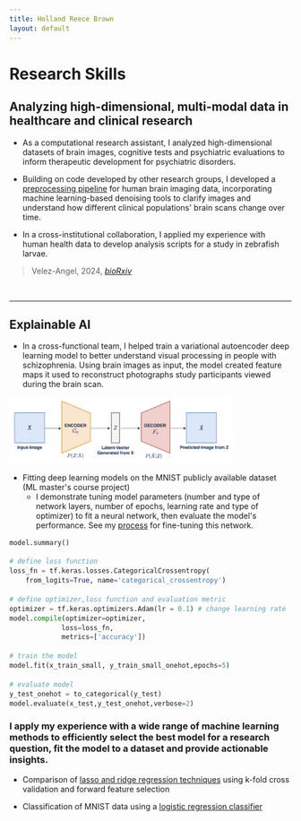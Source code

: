 ```yaml
---
title: Holland Reece Brown
layout: default
---
```



# Research Skills
## Analyzing high-dimensional, multi-modal data in healthcare and clinical research
- As a computational research assistant, I analyzed high-dimensional datasets of brain images, cognitive tests and psychiatric evaluations to inform therapeutic development for psychiatric disorders.

- Building on code developed by other research groups, I developed a [preprocessing pipeline](https://github.com/holland-reece/SE-fMRI-Pipeline-magnitude-fieldmaps) for human brain imaging data, incorporating machine learning-based denoising tools to clarify images and understand how different clinical populations' brain scans change over time.

- In a cross-institutional collaboration, I applied my experience with human health data to develop analysis scripts for a study in zebrafish larvae.
> Velez-Angel, 2024, [*bioRxiv*](https://doi.org/10.1101/2025.02.07.637118)
<br>

---

## Explainable AI
- In a cross-functional team, I helped train a variational autoencoder deep learning model to better understand visual processing in people with schizophrenia. Using brain images as input, the model created feature maps it used to reconstruct photographs study participants viewed during the brain scan.

<img src="images/vae.png" alt="VAE" width="400">

- Fitting deep learning models on the MNIST publicly available dataset (ML master's course project)
    - I demonstrate tuning model parameters (number and type of network layers, number of epochs, learning rate and type of optimizer) to fit a neural network, then evaluate the model's performance. See my [process](https://github.com/holland-reece/neural-network-fitting-demo) for fine-tuning this network.

```python
model.summary()

# define loss function
loss_fn = tf.keras.losses.CategoricalCrossentropy(
    from_logits=True, name='categorical_crossentropy')

# define optimizer,loss function and evaluation metric
optimizer = tf.keras.optimizers.Adam(lr = 0.1) # change learning rate
model.compile(optimizer=optimizer,
             loss=loss_fn,
             metrics=['accuracy'])

# train the model
model.fit(x_train_small, y_train_small_onehot,epochs=5)

# evaluate model
y_test_onehot = to_categorical(y_test)
model.evaluate(x_test,y_test_onehot,verbose=2)
```

### I apply my experience with a wide range of machine learning methods to efficiently select the best model for a research question, fit the model to a dataset and provide actionable insights.

- Comparison of [lasso and ridge regression techniques](https://github.com/holland-reece/ridge-vs-lasso-reg) using k-fold cross validation and forward feature selection

- Classification of MNIST data using a [logistic regression classifier](https://github.com/holland-reece/logreg-classifier-MNIST-demo)
